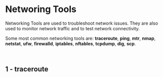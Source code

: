 # Networing Tools

Networking Tools are used to troubleshoot network issues. They are also used to monitor network traffic and to test network connectivity.

Some most common networking tools are: **traceroute**, **ping**, **mtr**, **nmap**, **netstat**, **ufw**, **firewalld**, **iptables**, **nftables**, **tcpdump**, **dig**, **scp**.

<br>

## 1 - traceroute

